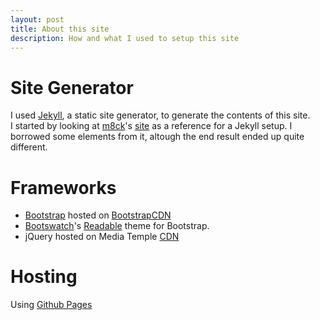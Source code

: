 ```yaml
---
layout: post
title: About this site
description: How and what I used to setup this site
---
```

# Site Generator
I used [Jekyll](https://github.com/mojombo/jekyll), a static site generator, to generate the contents of this site.  
I started by looking at [m8ck](https://github.com/m8ck/m8ck.github.com)'s [site](http://m8ck.github.com/) as a reference for a Jekyll setup.
I borrowed some elements from it, altough the end result ended up quite different.

# Frameworks
* [Bootstrap](http://twitter.github.com/bootstrap/index.html) hosted on [BootstrapCDN](netdna.bootstrapcdn.com)
* [Bootswatch](http://bootswatch.com/)'s [Readable](http://bootswatch.com/readable/) theme for Bootstrap.  
* jQuery hosted on Media Temple [CDN](http://code.jquery.com/)

# Hosting
Using [Github Pages](http://pages.github.com/)